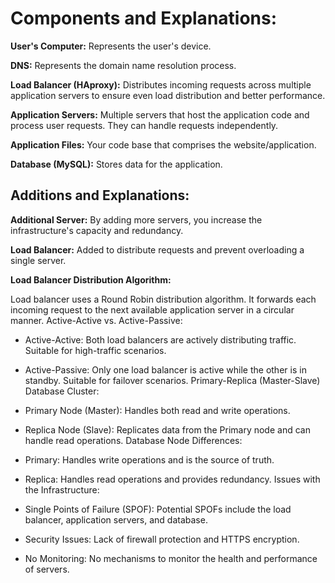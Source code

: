 # Components and Explanations:

**User's Computer:** Represents the user's device.

**DNS:** Represents the domain name resolution process.

**Load Balancer (HAproxy):** Distributes incoming requests across multiple application servers to ensure even load distribution and better performance.

**Application Servers:** Multiple servers that host the application code and process user requests. They can handle requests independently.

**Application Files:** Your code base that comprises the website/application.

**Database (MySQL):** Stores data for the application.

## Additions and Explanations:

**Additional Server:** By adding more servers, you increase the infrastructure's capacity and redundancy.

**Load Balancer:** Added to distribute requests and prevent overloading a single server.

**Load Balancer Distribution Algorithm:**

Load balancer uses a Round Robin distribution algorithm.
It forwards each incoming request to the next available application server in a circular manner.
Active-Active vs. Active-Passive:

  * Active-Active: Both load balancers are actively distributing traffic. Suitable for high-traffic scenarios.
  * Active-Passive: Only one load balancer is active while the other is in standby. Suitable for failover scenarios.
Primary-Replica (Master-Slave) Database Cluster:

  * Primary Node (Master): Handles both read and write operations.
  * Replica Node (Slave): Replicates data from the Primary node and can handle read operations.
Database Node Differences:

  * Primary: Handles write operations and is the source of truth.
  * Replica: Handles read operations and provides redundancy.
Issues with the Infrastructure:

  * Single Points of Failure (SPOF): Potential SPOFs include the load balancer, application servers, and database.
  * Security Issues: Lack of firewall protection and HTTPS encryption.
  * No Monitoring: No mechanisms to monitor the health and performance of servers.

